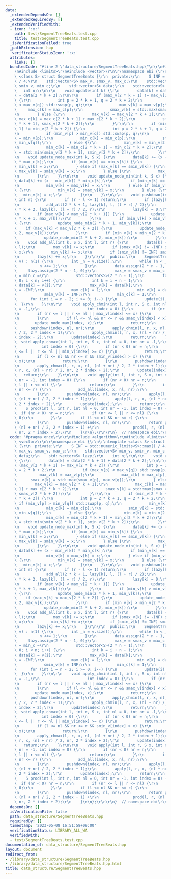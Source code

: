 ```yaml
---
data:
  _extendedDependsOn: []
  _extendedRequiredBy: []
  _extendedVerifiedWith:
  - icon: ':x:'
    path: test/SegmentTreeBeats.test.cpp
    title: test/SegmentTreeBeats.test.cpp
  _isVerificationFailed: true
  _pathExtension: hpp
  _verificationStatusIcon: ':x:'
  attributes:
    links: []
  bundledCode: "#line 2 \"data_structure/SegmentTreeBeats.hpp\"\n\r\n#include <algorithm>\r\
    \n#include <limits>\r\n#include <vector>\r\n\r\nnamespace ebi {\r\n\r\ntemplate\
    \ <class S> struct SegmentTreeBeats {\r\n  private:\r\n    S INF = std::numeric_limits<S>::max()\
    \ / 4;\r\n    std::vector<S> max_v, smax_v, max_c;\r\n    std::vector<S> min_v,\
    \ smin_v, min_c;\r\n    std::vector<S> data;\r\n    std::vector<S> lazy;\r\n \
    \   int n;\r\n\r\n    void update(int k) {\r\n        data[k] = data[2 * k + 1]\
    \ + data[2 * k + 2];\r\n\r\n        if (max_v[2 * k + 1] != max_v[2 * k + 2])\
    \ {\r\n            int p = 2 * k + 1, q = 2 * k + 2;\r\n            if (max_v[p]\
    \ < max_v[q]) std::swap(p, q);\r\n            max_v[k] = max_v[p];\r\n       \
    \     max_c[k] = max_c[p];\r\n            smax_v[k] = std::max(smax_v[p], max_v[q]);\r\
    \n        } else {\r\n            max_v[k] = max_v[2 * k + 1];\r\n           \
    \ max_c[k] = max_c[2 * k + 1] + max_c[2 * k + 2];\r\n            smax_v[k] = std::max(smax_v[2\
    \ * k + 1], smax_v[2 * k + 2]);\r\n        }\r\n\r\n        if (min_v[2 * k +\
    \ 1] != min_v[2 * k + 2]) {\r\n            int p = 2 * k + 1, q = 2 * k + 2;\r\
    \n            if (min_v[p] > min_v[q]) std::swap(p, q);\r\n            min_v[k]\
    \ = min_v[p];\r\n            min_c[k] = min_c[p];\r\n            smin_v[k] = std::min(smin_v[p],\
    \ min_v[q]);\r\n        } else {\r\n            min_v[k] = min_v[2 * k + 1];\r\
    \n            min_c[k] = min_c[2 * k + 1] + min_c[2 * k + 2];\r\n            smin_v[k]\
    \ = std::min(smin_v[2 * k + 1], smin_v[2 * k + 2]);\r\n        }\r\n    }\r\n\r\
    \n    void update_node_max(int k, S x) {\r\n        data[k] += (x - max_v[k])\
    \ * max_c[k];\r\n        if (max_v[k] == min_v[k]) {\r\n            max_v[k] =\
    \ min_v[k] = x;\r\n        } else if (max_v[k] == smin_v[k]) {\r\n           \
    \ max_v[k] = smin_v[k] = x;\r\n        } else {\r\n            max_v[k] = x;\r\
    \n        }\r\n    }\r\n\r\n    void update_node_min(int k, S x) {\r\n       \
    \ data[k] += (x - min_v[k]) * min_c[k];\r\n        if (min_v[k] == max_v[k]) {\r\
    \n            min_v[k] = max_v[k] = x;\r\n        } else if (min_v[k] == smax_v[k])\
    \ {\r\n            min_v[k] = smax_v[k] = x;\r\n        } else {\r\n         \
    \   min_v[k] = x;\r\n        }\r\n    }\r\n\r\n    void pushdown(int k, int l,\
    \ int r) {\r\n        if (r - l <= 1) return;\r\n        if (lazy[k] != 0) {\r\
    \n            add_all(2 * k + 1, lazy[k], l, (l + r) / 2);\r\n            add_all(2\
    \ * k + 2, lazy[k], (l + r) / 2, r);\r\n            lazy[k] = 0;\r\n        }\r\
    \n        if (max_v[k] < max_v[2 * k + 1]) {\r\n            update_node_max(2\
    \ * k + 1, max_v[k]);\r\n        }\r\n        if (min_v[k] > min_v[2 * k + 1])\
    \ {\r\n            update_node_min(2 * k + 1, min_v[k]);\r\n        }\r\n    \
    \    if (max_v[k] < max_v[2 * k + 2]) {\r\n            update_node_max(2 * k +\
    \ 2, max_v[k]);\r\n        }\r\n        if (min_v[k] > min_v[2 * k + 2]) {\r\n\
    \            update_node_min(2 * k + 2, min_v[k]);\r\n        }\r\n    }\r\n\r\
    \n    void add_all(int k, S x, int l, int r) {\r\n        data[k] += x * (r -\
    \ l);\r\n        max_v[k] += x;\r\n        if (smax_v[k] != -INF) smax_v[k] +=\
    \ x;\r\n        min_v[k] += x;\r\n        if (smin_v[k] != INF) smin_v[k] += x;\r\
    \n        lazy[k] += x;\r\n    }\r\n\r\n  public:\r\n    SegmentTreeBeats(std::vector<S>\
    \ v) : n(1) {\r\n        int _n = v.size();\r\n        while (n < _n) {\r\n  \
    \          n <<= 1;\r\n        }\r\n        data.assign(2 * n - 1, 0);\r\n   \
    \     lazy.assign(2 * n - 1, 0);\r\n        max_v = smax_v = max_c = min_v = smin_v\
    \ = min_c =\r\n            std::vector<S>(2 * n - 1);\r\n        for (int i =\
    \ 0; i < n; i++) {\r\n            int k = i + n - 1;\r\n            if (i < _n)\
    \ data[k] = v[i];\r\n            max_v[k] = data[k];\r\n            smax_v[k]\
    \ = -INF;\r\n            max_c[k] = 1;\r\n            min_v[k] = data[k];\r\n\
    \            smin_v[k] = INF;\r\n            min_c[k] = 1;\r\n        }\r\n  \
    \      for (int i = n - 2; i >= 0; i--) {\r\n            update(i);\r\n      \
    \  }\r\n    }\r\n\r\n    void apply_chmin(int l, int r, S x, int nl = 0, int nr\
    \ = -1,\r\n                     int index = 0) {\r\n        if (nr < 0) nr = n;\r\
    \n        if (nr <= l || r <= nl || max_v[index] <= x) {\r\n            return;\r\
    \n        }\r\n        if (l <= nl && nr <= r && smax_v[index] < x) {\r\n    \
    \        update_node_max(index, x);\r\n            return;\r\n        }\r\n  \
    \      pushdown(index, nl, nr);\r\n        apply_chmin(l, r, x, nl, (nl + nr)\
    \ / 2, 2 * index + 1);\r\n        apply_chmin(l, r, x, (nl + nr) / 2, nr, 2 *\
    \ index + 2);\r\n        update(index);\r\n        return;\r\n    }\r\n\r\n  \
    \  void apply_chmax(int l, int r, S x, int nl = 0, int nr = -1,\r\n          \
    \           int index = 0) {\r\n        if (nr < 0) nr = n;\r\n        if (nr\
    \ <= l || r <= nl || min_v[index] >= x) {\r\n            return;\r\n        }\r\
    \n        if (l <= nl && nr <= r && smin_v[index] > x) {\r\n            update_node_min(index,\
    \ x);\r\n            return;\r\n        }\r\n        pushdown(index, nl, nr);\r\
    \n        apply_chmax(l, r, x, nl, (nl + nr) / 2, 2 * index + 1);\r\n        apply_chmax(l,\
    \ r, x, (nl + nr) / 2, nr, 2 * index + 2);\r\n        update(index);\r\n     \
    \   return;\r\n    }\r\n\r\n    void apply(int l, int r, S x, int nl = 0, int\
    \ nr = -1, int index = 0) {\r\n        if (nr < 0) nr = n;\r\n        if (nr <=\
    \ l || r <= nl) {\r\n            return;\r\n        }\r\n        if (l <= nl &&\
    \ nr <= r) {\r\n            add_all(index, x, nl, nr);\r\n            return;\r\
    \n        }\r\n        pushdown(index, nl, nr);\r\n        apply(l, r, x, nl,\
    \ (nl + nr) / 2, 2 * index + 1);\r\n        apply(l, r, x, (nl + nr) / 2, nr,\
    \ 2 * index + 2);\r\n        update(index);\r\n        return;\r\n    }\r\n\r\n\
    \    S prod(int l, int r, int nl = 0, int nr = -1, int index = 0) {\r\n      \
    \  if (nr < 0) nr = n;\r\n        if (nr <= l || r <= nl) {\r\n            return\
    \ 0;\r\n        }\r\n        if (l <= nl && nr <= r) {\r\n            return data[index];\r\
    \n        }\r\n        pushdown(index, nl, nr);\r\n        return prod(l, r, nl,\
    \ (nl + nr) / 2, 2 * index + 1) +\r\n               prod(l, r, (nl + nr) / 2,\
    \ nr, 2 * index + 2);\r\n    }\r\n};\r\n\r\n}  // namespace ebi\r\n"
  code: "#pragma once\r\n\r\n#include <algorithm>\r\n#include <limits>\r\n#include\
    \ <vector>\r\n\r\nnamespace ebi {\r\n\r\ntemplate <class S> struct SegmentTreeBeats\
    \ {\r\n  private:\r\n    S INF = std::numeric_limits<S>::max() / 4;\r\n    std::vector<S>\
    \ max_v, smax_v, max_c;\r\n    std::vector<S> min_v, smin_v, min_c;\r\n    std::vector<S>\
    \ data;\r\n    std::vector<S> lazy;\r\n    int n;\r\n\r\n    void update(int k)\
    \ {\r\n        data[k] = data[2 * k + 1] + data[2 * k + 2];\r\n\r\n        if\
    \ (max_v[2 * k + 1] != max_v[2 * k + 2]) {\r\n            int p = 2 * k + 1, q\
    \ = 2 * k + 2;\r\n            if (max_v[p] < max_v[q]) std::swap(p, q);\r\n  \
    \          max_v[k] = max_v[p];\r\n            max_c[k] = max_c[p];\r\n      \
    \      smax_v[k] = std::max(smax_v[p], max_v[q]);\r\n        } else {\r\n    \
    \        max_v[k] = max_v[2 * k + 1];\r\n            max_c[k] = max_c[2 * k +\
    \ 1] + max_c[2 * k + 2];\r\n            smax_v[k] = std::max(smax_v[2 * k + 1],\
    \ smax_v[2 * k + 2]);\r\n        }\r\n\r\n        if (min_v[2 * k + 1] != min_v[2\
    \ * k + 2]) {\r\n            int p = 2 * k + 1, q = 2 * k + 2;\r\n           \
    \ if (min_v[p] > min_v[q]) std::swap(p, q);\r\n            min_v[k] = min_v[p];\r\
    \n            min_c[k] = min_c[p];\r\n            smin_v[k] = std::min(smin_v[p],\
    \ min_v[q]);\r\n        } else {\r\n            min_v[k] = min_v[2 * k + 1];\r\
    \n            min_c[k] = min_c[2 * k + 1] + min_c[2 * k + 2];\r\n            smin_v[k]\
    \ = std::min(smin_v[2 * k + 1], smin_v[2 * k + 2]);\r\n        }\r\n    }\r\n\r\
    \n    void update_node_max(int k, S x) {\r\n        data[k] += (x - max_v[k])\
    \ * max_c[k];\r\n        if (max_v[k] == min_v[k]) {\r\n            max_v[k] =\
    \ min_v[k] = x;\r\n        } else if (max_v[k] == smin_v[k]) {\r\n           \
    \ max_v[k] = smin_v[k] = x;\r\n        } else {\r\n            max_v[k] = x;\r\
    \n        }\r\n    }\r\n\r\n    void update_node_min(int k, S x) {\r\n       \
    \ data[k] += (x - min_v[k]) * min_c[k];\r\n        if (min_v[k] == max_v[k]) {\r\
    \n            min_v[k] = max_v[k] = x;\r\n        } else if (min_v[k] == smax_v[k])\
    \ {\r\n            min_v[k] = smax_v[k] = x;\r\n        } else {\r\n         \
    \   min_v[k] = x;\r\n        }\r\n    }\r\n\r\n    void pushdown(int k, int l,\
    \ int r) {\r\n        if (r - l <= 1) return;\r\n        if (lazy[k] != 0) {\r\
    \n            add_all(2 * k + 1, lazy[k], l, (l + r) / 2);\r\n            add_all(2\
    \ * k + 2, lazy[k], (l + r) / 2, r);\r\n            lazy[k] = 0;\r\n        }\r\
    \n        if (max_v[k] < max_v[2 * k + 1]) {\r\n            update_node_max(2\
    \ * k + 1, max_v[k]);\r\n        }\r\n        if (min_v[k] > min_v[2 * k + 1])\
    \ {\r\n            update_node_min(2 * k + 1, min_v[k]);\r\n        }\r\n    \
    \    if (max_v[k] < max_v[2 * k + 2]) {\r\n            update_node_max(2 * k +\
    \ 2, max_v[k]);\r\n        }\r\n        if (min_v[k] > min_v[2 * k + 2]) {\r\n\
    \            update_node_min(2 * k + 2, min_v[k]);\r\n        }\r\n    }\r\n\r\
    \n    void add_all(int k, S x, int l, int r) {\r\n        data[k] += x * (r -\
    \ l);\r\n        max_v[k] += x;\r\n        if (smax_v[k] != -INF) smax_v[k] +=\
    \ x;\r\n        min_v[k] += x;\r\n        if (smin_v[k] != INF) smin_v[k] += x;\r\
    \n        lazy[k] += x;\r\n    }\r\n\r\n  public:\r\n    SegmentTreeBeats(std::vector<S>\
    \ v) : n(1) {\r\n        int _n = v.size();\r\n        while (n < _n) {\r\n  \
    \          n <<= 1;\r\n        }\r\n        data.assign(2 * n - 1, 0);\r\n   \
    \     lazy.assign(2 * n - 1, 0);\r\n        max_v = smax_v = max_c = min_v = smin_v\
    \ = min_c =\r\n            std::vector<S>(2 * n - 1);\r\n        for (int i =\
    \ 0; i < n; i++) {\r\n            int k = i + n - 1;\r\n            if (i < _n)\
    \ data[k] = v[i];\r\n            max_v[k] = data[k];\r\n            smax_v[k]\
    \ = -INF;\r\n            max_c[k] = 1;\r\n            min_v[k] = data[k];\r\n\
    \            smin_v[k] = INF;\r\n            min_c[k] = 1;\r\n        }\r\n  \
    \      for (int i = n - 2; i >= 0; i--) {\r\n            update(i);\r\n      \
    \  }\r\n    }\r\n\r\n    void apply_chmin(int l, int r, S x, int nl = 0, int nr\
    \ = -1,\r\n                     int index = 0) {\r\n        if (nr < 0) nr = n;\r\
    \n        if (nr <= l || r <= nl || max_v[index] <= x) {\r\n            return;\r\
    \n        }\r\n        if (l <= nl && nr <= r && smax_v[index] < x) {\r\n    \
    \        update_node_max(index, x);\r\n            return;\r\n        }\r\n  \
    \      pushdown(index, nl, nr);\r\n        apply_chmin(l, r, x, nl, (nl + nr)\
    \ / 2, 2 * index + 1);\r\n        apply_chmin(l, r, x, (nl + nr) / 2, nr, 2 *\
    \ index + 2);\r\n        update(index);\r\n        return;\r\n    }\r\n\r\n  \
    \  void apply_chmax(int l, int r, S x, int nl = 0, int nr = -1,\r\n          \
    \           int index = 0) {\r\n        if (nr < 0) nr = n;\r\n        if (nr\
    \ <= l || r <= nl || min_v[index] >= x) {\r\n            return;\r\n        }\r\
    \n        if (l <= nl && nr <= r && smin_v[index] > x) {\r\n            update_node_min(index,\
    \ x);\r\n            return;\r\n        }\r\n        pushdown(index, nl, nr);\r\
    \n        apply_chmax(l, r, x, nl, (nl + nr) / 2, 2 * index + 1);\r\n        apply_chmax(l,\
    \ r, x, (nl + nr) / 2, nr, 2 * index + 2);\r\n        update(index);\r\n     \
    \   return;\r\n    }\r\n\r\n    void apply(int l, int r, S x, int nl = 0, int\
    \ nr = -1, int index = 0) {\r\n        if (nr < 0) nr = n;\r\n        if (nr <=\
    \ l || r <= nl) {\r\n            return;\r\n        }\r\n        if (l <= nl &&\
    \ nr <= r) {\r\n            add_all(index, x, nl, nr);\r\n            return;\r\
    \n        }\r\n        pushdown(index, nl, nr);\r\n        apply(l, r, x, nl,\
    \ (nl + nr) / 2, 2 * index + 1);\r\n        apply(l, r, x, (nl + nr) / 2, nr,\
    \ 2 * index + 2);\r\n        update(index);\r\n        return;\r\n    }\r\n\r\n\
    \    S prod(int l, int r, int nl = 0, int nr = -1, int index = 0) {\r\n      \
    \  if (nr < 0) nr = n;\r\n        if (nr <= l || r <= nl) {\r\n            return\
    \ 0;\r\n        }\r\n        if (l <= nl && nr <= r) {\r\n            return data[index];\r\
    \n        }\r\n        pushdown(index, nl, nr);\r\n        return prod(l, r, nl,\
    \ (nl + nr) / 2, 2 * index + 1) +\r\n               prod(l, r, (nl + nr) / 2,\
    \ nr, 2 * index + 2);\r\n    }\r\n};\r\n\r\n}  // namespace ebi\r\n"
  dependsOn: []
  isVerificationFile: false
  path: data_structure/SegmentTreeBeats.hpp
  requiredBy: []
  timestamp: '2023-05-08 16:51:58+09:00'
  verificationStatus: LIBRARY_ALL_WA
  verifiedWith:
  - test/SegmentTreeBeats.test.cpp
documentation_of: data_structure/SegmentTreeBeats.hpp
layout: document
redirect_from:
- /library/data_structure/SegmentTreeBeats.hpp
- /library/data_structure/SegmentTreeBeats.hpp.html
title: data_structure/SegmentTreeBeats.hpp
---
```

